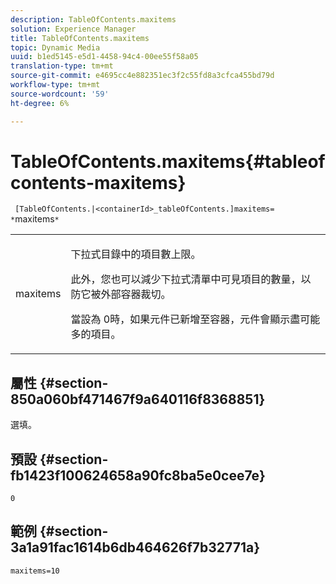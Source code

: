 ```yaml
---
description: TableOfContents.maxitems
solution: Experience Manager
title: TableOfContents.maxitems
topic: Dynamic Media
uuid: b1ed5145-e5d1-4458-94c4-00ee55f58a05
translation-type: tm+mt
source-git-commit: e4695cc4e882351ec3f2c55fd8a3cfca455bd79d
workflow-type: tm+mt
source-wordcount: '59'
ht-degree: 6%

---
```



# TableOfContents.maxitems{#tableofcontents-maxitems}

` [TableOfContents.|<containerId>_tableOfContents.]maxitems= *`maxitems`*`

<table id="table_F9BC656721B04870AC628ACBC47E7200"> 
 <tbody> 
  <tr> 
   <td> <p> <span class="codeph"><span class="varname"> maxitems</span></span> </p> </td> 
   <td> <p>下拉式目錄中的項目數上限。 </p> <p>此外，您也可以減少下拉式清單中可見項目的數量，以防它被外部容器裁切。 </p> <p>當設為<span class="codeph"> 0</span>時，如果元件已新增至容器，元件會顯示盡可能多的項目。 </p> </td> 
  </tr> 
 </tbody> 
</table>

## 屬性 {#section-850a060bf471467f9a640116f8368851}

選填。

## 預設 {#section-fb1423f100624658a90fc8ba5e0cee7e}

`0`

## 範例 {#section-3a1a91fac1614b6db464626f7b32771a}

`maxitems=10`
